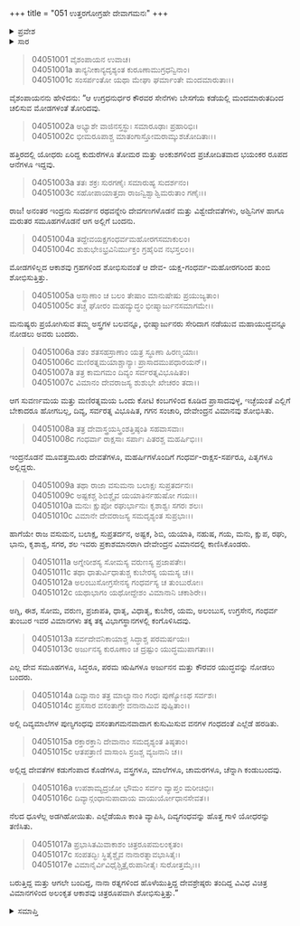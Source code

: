 +++
title = "051 ಉತ್ತರಗೋಗ್ರಹೇ ದೇವಾಗಮನಃ"
+++

<details><summary>ಪ್ರವೇಶ</summary>


।।   ಓಂ ಓಂ ನಮೋ ನಾರಾಯಣಾಯ।।   ಶ್ರೀ ವೇದವ್ಯಾಸಾಯ ನಮಃ ।।

ಶ್ರೀ ಕೃಷ್ಣದ್ವೈಪಾಯನ ವೇದವ್ಯಾಸ ವಿರಚಿತ  

**ಶ್ರೀ ಮಹಾಭಾರತ**

**ವಿರಾಟ ಪರ್ವ**

**ಗೋಹರಣ ಪರ್ವ**

**ಅಧ್ಯಾಯ 51**

</details>


<details><summary>ಸಾರ</summary>

ಕೌರವಸೇನೆಯೊಡನೆ ಅರ್ಜುನನ ಯುದ್ಧವನ್ನು ವೀಕ್ಷಿಸಲು ಇಂದ್ರನು ದೇವಗಣಗಳೊಡನೆ ಮತ್ತು ವಿಶ್ವೇದೇವತೆಗಳು, ಅಶ್ವಿನಿಗಳ ಹಾಗೂ ಮರುತರ ಸಮೂಹಗಳೊಡನೆ ಬಂದು ಆಗಸದಲ್ಲಿ ನೆರೆದುದು (1-17).

</details>


> 04051001 ವೈಶಂಪಾಯನ ಉವಾಚ।  
04051001a ತಾನ್ಯನೀಕಾನ್ಯದೃಶ್ಯಂತ ಕುರೂಣಾಮುಗ್ರಧನ್ವಿನಾಂ।  
04051001c ಸಂಸರ್ಪಂತೋ ಯಥಾ ಮೇಘಾ ಘರ್ಮಾಂತೇ ಮಂದಮಾರುತಾಃ।।

ವೈಶಂಪಾಯನನು ಹೇಳಿದನು: “ಆ ಉಗ್ರಧನುರ್ಧರ ಕೌರವರ ಸೇನೆಗಳು ಬೇಸಗೆಯ ಕಡೆಯಲ್ಲಿ ಮಂದಮಾರುತದಿಂದ ಚಲಿಸುವ ಮೋಡಗಳಂತೆ ತೋರಿದವು.

> 04051002a ಅಭ್ಯಾಶೇ ವಾಜಿನಸ್ತಸ್ಥುಃ ಸಮಾರೂಢಾಃ ಪ್ರಹಾರಿಭಿಃ।  
04051002c ಭೀಮರೂಪಾಶ್ಚ ಮಾತಂಗಾಸ್ತೋಮರಾಮ್ಕುಶಚೋದಿತಾಃ।।

ಹತ್ತಿರದಲ್ಲಿ ಯೋಧರು ಏರಿದ್ದ ಕುದುರೆಗಳೂ ತೋಮರ ಮತ್ತು ಅಂಕುಶಗಳಿಂದ ಪ್ರಚೋದಿತವಾದ ಭಯಂಕರ ರೂಪದ ಆನೆಗಳೂ ಇದ್ದವು.

> 04051003a ತತಃ ಶಕ್ರಃ ಸುರಗಣೈಃ ಸಮಾರುಹ್ಯ ಸುದರ್ಶನಂ।  
04051003c ಸಹೋಪಾಯಾತ್ತದಾ ರಾಜನ್ವಿಶ್ವಾಶ್ವಿಮರುತಾಂ ಗಣೈಃ।।

ರಾಜ! ಅನಂತರ ಇಂದ್ರನು ಸುದರ್ಶನ ರಥವನ್ನೇರಿ ದೇವಗಣಗಳೊಡನೆ ಮತ್ತು ವಿಶ್ವೇದೇವತೆಗಳು, ಅಶ್ವಿನಿಗಳ ಹಾಗೂ ಮರುತರ ಸಮೂಹಗಳೊಡನೆ ಆಗ ಅಲ್ಲಿಗೆ ಬಂದನು.

> 04051004a ತದ್ದೇವಯಕ್ಷಗಂಧರ್ವಮಹೋರಗಸಮಾಕುಲಂ।   
04051004c ಶುಶುಭೇಽಭ್ರವಿನಿರ್ಮುಕ್ತಂ ಗ್ರಹೈರಿವ ನಭಸ್ತಲಂ।।

ಮೋಡಗಳಿಲ್ಲದ ಆಕಾಶವು ಗ್ರಹಗಳಿಂದ ಶೋಭಿಸುವಂತೆ ಆ ದೇವ- ಯಕ್ಷ-ಗಂಧರ್ವ-ಮಹೋರಗರಿಂದ ತುಂಬಿ ಶೋಭಿಸುತ್ತಿತ್ತು.

> 04051005a ಅಸ್ತ್ರಾಣಾಂ ಚ ಬಲಂ ತೇಷಾಂ ಮಾನುಷೇಷು ಪ್ರಯುಜ್ಯತಾಂ।  
04051005c ತಚ್ಚ ಘೋರಂ ಮಹದ್ಯುದ್ಧಂ ಭೀಷ್ಮಾರ್ಜುನಸಮಾಗಮೇ।।

ಮನುಷ್ಯರು ಪ್ರಯೋಗಿಸುವ ತಮ್ಮ ಅಸ್ತ್ರಗಳ ಬಲವನ್ನೂ, ಭೀಷ್ಮಾರ್ಜುನರು ಸೇರಿದಾಗ ನಡೆಯುವ ಮಹಾಯುದ್ಧವನ್ನೂ ನೋಡಲು ಅವರು ಬಂದರು.

> 04051006a ಶತಂ ಶತಸಹಸ್ರಾಣಾಂ ಯತ್ರ ಸ್ಥೂಣಾ ಹಿರಣ್ಮಯಾಃ।  
04051006c ಮಣಿರತ್ನಮಯಾಶ್ಚಾನ್ಯಾಃ ಪ್ರಾಸಾದಮುಪಧಾರಯನ್।।  
04051007a ತತ್ರ ಕಾಮಗಮಂ ದಿವ್ಯಂ ಸರ್ವರತ್ನವಿಭೂಷಿತಂ।  
04051007c ವಿಮಾನಂ ದೇವರಾಜಸ್ಯ ಶುಶುಭೇ ಖೇಚರಂ ತದಾ।।

ಆಗ ಸುವರ್ಣಮಯ ಮತ್ತು ಮಣಿರತ್ನಮಯ ಒಂದು ಕೋಟಿ ಕಂಬಗಳಿಂದ ಕೂಡಿದ ಪ್ರಾಸಾದವುಳ್ಳ, ಇಚ್ಛೆಯಂತೆ ಎಲ್ಲಿಗೆ ಬೇಕಾದರೂ ಹೋಗಬಲ್ಲ, ದಿವ್ಯ, ಸರ್ವರತ್ನ ವಿಭೂಷಿತ, ಗಗನ ಸಂಚಾರಿ, ದೇವೇಂದ್ರನ ವಿಮಾನವು ಶೋಭಿಸಿತು.

> 04051008a ತತ್ರ ದೇವಾಸ್ತ್ರಯಸ್ತ್ರಿಂಶತ್ತಿಷ್ಠಂತಿ ಸಹವಾಸವಾಃ।  
04051008c ಗಂಧರ್ವಾ ರಾಕ್ಷಸಾಃ ಸರ್ಪಾಃ ಪಿತರಶ್ಚ ಮಹರ್ಷಿಭಿಃ।।

ಇಂದ್ರನೊಡನೆ ಮೂವತ್ತಮೂರು ದೇವತೆಗಳೂ, ಮಹರ್ಷಿಗಳೊಂದಿಗೆ ಗಂಧರ್ವ-ರಾಕ್ಷಸ-ಸರ್ಪರೂ, ಪಿತೃಗಳೂ ಅಲ್ಲಿದ್ದರು.

> 04051009a ತಥಾ ರಾಜಾ ವಸುಮನಾ ಬಲಾಕ್ಷಃ ಸುಪ್ರತರ್ದನಃ।  
04051009c ಅಷ್ಟಕಶ್ಚ ಶಿಬಿಶ್ಚೈವ ಯಯಾತಿರ್ನಹುಷೋ ಗಯಃ।।  
04051010a ಮನುಃ ಕ್ಷುಪೋ ರಘುರ್ಭಾನುಃ ಕೃಶಾಶ್ವಃ ಸಗರಃ ಶಲಃ।  
04051010c ವಿಮಾನೇ ದೇವರಾಜಸ್ಯ ಸಮದೃಶ್ಯಂತ ಸುಪ್ರಭಾಃ।।

ಹಾಗೆಯೇ ರಾಜ ವಸುಮನ, ಬಲಾಕ್ಷ, ಸುಪ್ರತರ್ದನ, ಅಷ್ಟಕ, ಶಿಬಿ, ಯಯಾತಿ, ನಹುಷ, ಗಯ, ಮನು, ಕ್ಷುಪ, ರಘು, ಭಾನು, ಕೃಶಾಶ್ವ, ಸಗರ, ಶಲ ಇವರು ಪ್ರಕಾಶಮಾನರಾಗಿ ದೇವೇಂದ್ರನ ವಿಮಾನದಲ್ಲಿ ಕಾಣಿಸಿಕೊಂಡರು.

> 04051011a ಅಗ್ನೇರೀಶಸ್ಯ ಸೋಮಸ್ಯ ವರುಣಸ್ಯ ಪ್ರಜಾಪತೇಃ।  
04051011c ತಥಾ ಧಾತುರ್ವಿಧಾತುಶ್ಚ ಕುಬೇರಸ್ಯ ಯಮಸ್ಯ ಚ।।   
04051012a ಅಲಂಬುಸೋಗ್ರಸೇನಸ್ಯ ಗಂಧರ್ವಸ್ಯ ಚ ತುಂಬುರೋಃ।  
04051012c ಯಥಾಭಾಗಂ ಯಥೋದ್ದೇಶಂ ವಿಮಾನಾನಿ ಚಕಾಶಿರೇ।।

ಅಗ್ನಿ, ಈಶ, ಸೋಮ, ವರುಣ, ಪ್ರಜಾಪತಿ, ಧಾತೃ, ವಿಧಾತೃ, ಕುಬೇರ, ಯಮ, ಅಲಂಬುಸ, ಉಗ್ರಸೇನ, ಗಂಧರ್ವ ತುಂಬುರ ಇವರ ವಿಮಾನಗಳು ತಕ್ಕ ತಕ್ಕ ವಿಭಾಗಸ್ಥಾನಗಳಲ್ಲಿ ಕಂಗೊಳಿಸಿದವು.

> 04051013a ಸರ್ವದೇವನಿಕಾಯಾಶ್ಚ ಸಿದ್ಧಾಶ್ಚ ಪರಮರ್ಷಯಃ।   
04051013c ಅರ್ಜುನಸ್ಯ ಕುರೂಣಾಂ ಚ ದ್ರಷ್ಟುಂ ಯುದ್ಧಮುಪಾಗತಾಃ।।

ಎಲ್ಲ ದೇವ ಸಮೂಹಗಳೂ, ಸಿದ್ಧರೂ, ಪರಮ ಋಷಿಗಳೂ ಅರ್ಜುನನ ಮತ್ತು ಕೌರವರ ಯುದ್ಧವನ್ನು ನೋಡಲು ಬಂದರು.

> 04051014a ದಿವ್ಯಾನಾಂ ತತ್ರ ಮಾಲ್ಯಾನಾಂ ಗಂಧಃ ಪುಣ್ಯೋಽಥ ಸರ್ವಶಃ।  
04051014c ಪ್ರಸಸಾರ ವಸಂತಾಗ್ರೇ ವನಾನಾಮಿವ ಪುಷ್ಪಿತಾಂ।।

ಅಲ್ಲಿ ದಿವ್ಯಮಾಲೆಗಳ ಪುಣ್ಯಗಂಧವು ವಸಂತಾಗಮನವಾದಾಗ ಕುಸುಮಿಸುವ ವನಗಳ ಗಂಧದಂತೆ ಎಲ್ಲೆಡೆ ಹರಡಿತು.

> 04051015a ರಕ್ತಾರಕ್ತಾನಿ ದೇವಾನಾಂ ಸಮದೃಶ್ಯಂತ ತಿಷ್ಠತಾಂ।  
04051015c ಆತಪತ್ರಾಣಿ ವಾಸಾಂಸಿ ಸ್ರಜಶ್ಚ ವ್ಯಜನಾನಿ ಚ।।

ಅಲ್ಲಿದ್ದ ದೇವತೆಗಳ ಕಡುಗೆಂಪಾದ ಕೊಡೆಗಳೂ, ವಸ್ತ್ರಗಳೂ, ಮಾಲೆಗಳೂ, ಚಾಮರಗಳೂ, ಚೆನ್ನಾಗಿ ಕಂಡುಬಂದವು.

> 04051016a ಉಪಶಾಮ್ಯದ್ರಜೋ ಭೌಮಂ ಸರ್ವಂ ವ್ಯಾಪ್ತಂ ಮರೀಚಿಭಿಃ।   
04051016c ದಿವ್ಯಾನ್ಗಂಧಾನುಪಾದಾಯ ವಾಯುರ್ಯೋಧಾನಸೇವತ।।

ನೆಲದ ಧೂಳೆಲ್ಲ ಅಡಗಿಹೋಯಿತು. ಎಲ್ಲೆಡೆಯೂ ಕಾಂತಿ ವ್ಯಾಪಿಸಿ, ದಿವ್ಯಗಂಧವನ್ನು ಹೊತ್ತ ಗಾಳಿ ಯೋಧರನ್ನು ತಣಿಸಿತು.

> 04051017a ಪ್ರಭಾಸಿತಮಿವಾಕಾಶಂ ಚಿತ್ರರೂಪಮಲಂಕೃತಂ।  
04051017c ಸಂಪತದ್ಭಿಃ ಸ್ಥಿತೈಶ್ಚೈವ ನಾನಾರತ್ನಾವಭಾಸಿತೈಃ।  
04051017e ವಿಮಾನೈರ್ವಿವಿಧೈಶ್ಚಿತ್ರೈರುಪಾನೀತೈಃ ಸುರೋತ್ತಮೈಃ।।

ಬರುತ್ತಿದ್ದ ಮತ್ತು ಆಗಲೇ ಬಂದಿದ್ದ, ನಾನಾ ರತ್ನಗಳಿಂದ ಹೊಳೆಯುತ್ತಿದ್ದ ದೇವಶ್ರೇಷ್ಠರು ತಂದಿದ್ದ ವಿವಿಧ ವಿಚಿತ್ರ ವಿಮಾನಗಳಿಂದ ಅಲಂಕೃತ ಆಕಾಶವು ಚಿತ್ರರೂಪವಾಗಿ ಶೋಭಿಸುತ್ತಿತ್ತು.”

<details><summary>ಸಮಾಪ್ತಿ</summary>


ಇತಿ ಶ್ರೀ ಮಹಾಭಾರತೇ ವಿರಾಟ ಪರ್ವಣಿ ಗೋಹರಣ ಪರ್ವಣಿ ಉತ್ತರಗೋಗ್ರಹೇ ದೇವಾಗಮನೇ ಏಕಪಂಚಾಶತ್ತಮೋಽಧ್ಯಾಯಃ।  
ಇದು ಶ್ರೀ ಮಹಾಭಾರತದಲ್ಲಿ ವಿರಾಟ ಪರ್ವದಲ್ಲಿ ಗೋಹರಣ ಪರ್ವದಲ್ಲಿ ಉತ್ತರಗೋಗ್ರಹದಲ್ಲಿ ದೇವಾಗಮನದಲ್ಲಿ ಐವತ್ತೊಂದನೆಯ ಅಧ್ಯಾಯವು.



</details>
